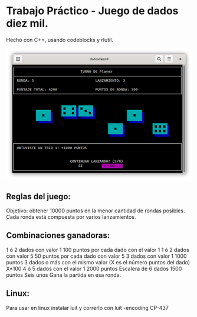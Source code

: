 # Trabajo Práctico - Juego de dados diez mil.

Hecho con C++, usando codeblocks y rlutil.

![Gameplay](gameplay-image.png)

## Reglas del juego: 
Objetivo: obtener 10000 puntos en la menor cantidad de rondas posibles. Cada ronda está compuesta por varios lanzamientos.

## Combinaciones ganadoras:
1 ó 2 dados con valor 1
100 puntos por cada dado con el valor 1
1 ó 2 dados con valor 5
50 puntos por cada dado con valor 5
3 dados con valor 1 
1000 puntos
3 dados o más con el mismo valor (X es el número puntos del dado)
X*100
4 ó 5 dados con el valor 1
2000 puntos
Escalera de 6 dados
1500 puntos
Seis unos 
Gana la partida en esa ronda.


## Linux:

Para usar en linux instalar luit y correrlo con luit -encoding CP-437
